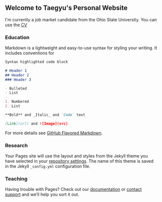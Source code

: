 ## Welcome to Taegyu's Personal Website

I'm currently a job market candidate from the Ohio State University. You can use the [CV](https://www.dropbox.com/s/ghu9rpqpahjhv7m/Taegyu_Hur_CV.pdf?dl=0)  

### Education

Markdown is a lightweight and easy-to-use syntax for styling your writing. It includes conventions for

```markdown
Syntax highlighted code block

# Header 1
## Header 2
### Header 3

- Bulleted
- List

1. Numbered
2. List

**Bold** and _Italic_ and `Code` text

[Link](url) and ![Image](src)
```

For more details see [GitHub Flavored Markdown](https://guides.github.com/features/mastering-markdown/).

### Research

Your Pages site will use the layout and styles from the Jekyll theme you have selected in your [repository settings](https://github.com/ivcbtg/taegyuhur.github.io/settings). The name of this theme is saved in the Jekyll `_config.yml` configuration file.

### Teaching

Having trouble with Pages? Check out our [documentation](https://help.github.com/categories/github-pages-basics/) or [contact support](https://github.com/contact) and we’ll help you sort it out.
